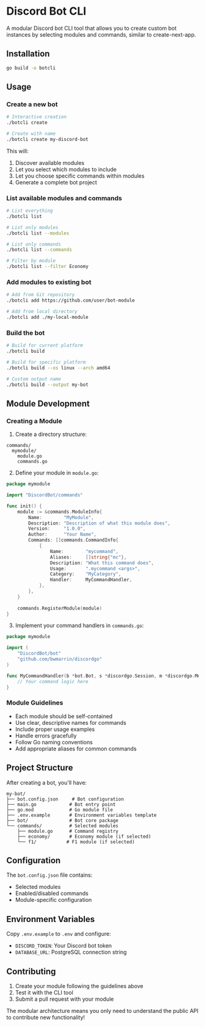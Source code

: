 # Discord Bot CLI

A modular Discord bot CLI tool that allows you to create custom bot instances by selecting modules and commands, similar to create-next-app.

## Installation

```bash
go build -o botcli
```

## Usage

### Create a new bot

```bash
# Interactive creation
./botcli create

# Create with name
./botcli create my-discord-bot
```

This will:
1. Discover available modules
2. Let you select which modules to include
3. Let you choose specific commands within modules
4. Generate a complete bot project

### List available modules and commands

```bash
# List everything
./botcli list

# List only modules
./botcli list --modules

# List only commands
./botcli list --commands

# Filter by module
./botcli list --filter Economy
```

### Add modules to existing bot

```bash
# Add from Git repository
./botcli add https://github.com/user/bot-module

# Add from local directory
./botcli add ./my-local-module
```

### Build the bot

```bash
# Build for current platform
./botcli build

# Build for specific platform
./botcli build --os linux --arch amd64

# Custom output name
./botcli build --output my-bot
```

## Module Development

### Creating a Module

1. Create a directory structure:
```
commands/
  mymodule/
    module.go
    commands.go
```

2. Define your module in `module.go`:
```go
package mymodule

import "DiscordBot/commands"

func init() {
    module := &commands.ModuleInfo{
        Name:        "MyModule",
        Description: "Description of what this module does",
        Version:     "1.0.0",
        Author:      "Your Name",
        Commands: []commands.CommandInfo{
            {
                Name:        "mycommand",
                Aliases:     []string{"mc"},
                Description: "What this command does",
                Usage:       ".mycommand <args>",
                Category:    "MyCategory",
                Handler:     MyCommandHandler,
            },
        },
    }
    
    commands.RegisterModule(module)
}
```

3. Implement your command handlers in `commands.go`:
```go
package mymodule

import (
    "DiscordBot/bot"
    "github.com/bwmarrin/discordgo"
)

func MyCommandHandler(b *bot.Bot, s *discordgo.Session, m *discordgo.MessageCreate, args []string) {
    // Your command logic here
}
```

### Module Guidelines

- Each module should be self-contained
- Use clear, descriptive names for commands
- Include proper usage examples
- Handle errors gracefully
- Follow Go naming conventions
- Add appropriate aliases for common commands

## Project Structure

After creating a bot, you'll have:

```
my-bot/
├── bot.config.json     # Bot configuration
├── main.go            # Bot entry point
├── go.mod             # Go module file
├── .env.example       # Environment variables template
├── bot/               # Bot core package
└── commands/          # Selected modules
    ├── module.go      # Command registry
    ├── economy/       # Economy module (if selected)
    └── f1/           # F1 module (if selected)
```

## Configuration

The `bot.config.json` file contains:
- Selected modules
- Enabled/disabled commands
- Module-specific configuration

## Environment Variables

Copy `.env.example` to `.env` and configure:
- `DISCORD_TOKEN`: Your Discord bot token
- `DATABASE_URL`: PostgreSQL connection string

## Contributing

1. Create your module following the guidelines above
2. Test it with the CLI tool
3. Submit a pull request with your module

The modular architecture means you only need to understand the public API to contribute new functionality!